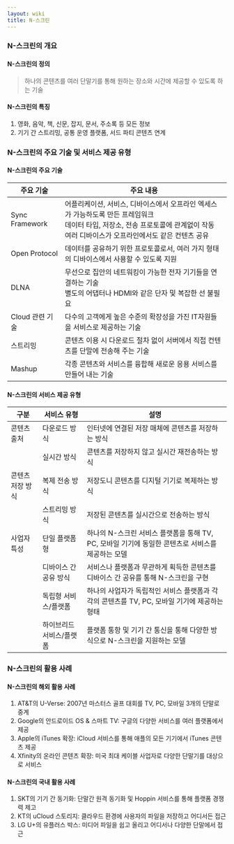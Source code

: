 ```yaml
---
layout: wiki
title: N-스크린
---
```


### N-스크린의 개요
#### N-스크린의 정의
> 하나의 콘텐츠를 여러 단말기를 통해 원하는 장소와 시간에 제공할 수 있도록 하는 기술

#### N-스크린의 특징
1. 영화, 음악, 책, 신문, 잡지, 문서, 주소록 등 모든 정보
1. 기기 간 스트리밍, 공통 운영 플랫폼, 서드 파티 콘텐츠 연계

### N-스크린의 주요 기술 및 서비스 제공 유형
#### N-스크린의 주요 기술

|주요 기술|주요 내용|
|-------|-------|
|Sync Framework|어플리케이션, 서비스, 디바이스에서 오프라인 엑세스가 가능하도록 만든 프레임워크<br>데이터 타입, 저장소, 전송 프로토콜에 관계없이 작동<br>여러 디바이스가 오프라인에서도 같은 컨텐츠 공유|
|Open Protocol|데이터를 공유하기 위한 프로토콜로서, 여러 가지 형태의 디바이스에서 사용할 수 있도록 지원|
|DLNA|무선으로 집안의 네트워킹이 가능한 전자 기기들을 연결하는 기술<br>별도의 어댑터나 HDMI와 같은 단자 및 복잡한 선 불필요|
|Cloud 관련 기술|다수의 고객에게 높은 수준의 확장성을 가진 IT자원들을 서비스로 제공하는 기술|
|스트리밍|콘텐츠 이용 시 다운로드 절차 없이 서버에서 직접 컨텐츠를 단말에 전송해 주는 기술|
|Mashup|각종 콘텐츠와 서비스를 융합해 새로운 응용 서비스를 만들어 내는 기술|

#### N-스크린의 서비스 제공 유형

|구분|서비스 유형|설명|
|---|--------|---|
|콘텐츠 출처|다운로드 방식|인터넷에 연결된 저장 매체에 콘텐츠를 저장하는 방식|
| |실시간 방식|콘텐츠를 저장하지 않고 실시간 재전송하는 방식|
|콘텐츠 저장 방식|복제 전송 방식|저장도니 콘텐츠를 디지털 기기로 복제하는 방식|
| |스트리밍 방식|저장된 콘텐츠를 실시간으로 전송하는 방식|
|사업자 특성|단일 플랫폼형|하나의 N-스크린 서비스 플랫폼을 통해 TV, PC, 모바일 기기에 동일한 콘텐츠로 서비스를 제공하는 모델|
| |디바이스 간 공유 방식|서비스나 플랫폼과 무관하게 획득한 콘텐츠를 디바이스 간 공유를 통해 N-스크린을 구현|
| |독립형 서비스/플랫폼|하나의 사업자가 독립적인 서비스 플랫폼과 각각의 콘텐츠를 TV, PC, 모바일 기기에 제공하는 형태|
| |하이브리드 서비스/플랫폼|플랫폼 통항 및 기기 간 통신을 통해 다양한 방식으로 N-스크린을 지원하는 모델|

### N-스크린의 활용 사례
#### N-스크린의 해외 활용 사례

1. AT&T의 U-Verse: 2007년 마스터스 골프 대회를 TV, PC, 모바일 3개의 단말로 중계
1. Google의 안드로이드 OS & 스마트 TV: 구글의 다양한 서비스를 여러 플랫폼에서 제공
1. Apple의 iTunes 확장: iCloud 서비스를 통해 애플의 모든 기기에서 iTunes 콘텐츠 제공
1. Xfinity의 온라인 콘텐츠 확장: 미국 최대 케이블 사업자로 다양한 단말기를 대상으로 서비스

#### N-스크린의 국내 활용 사례

1. SKT의 기기 간 동기화: 단말간 원격 동기화 및 Hoppin 서비스를 통해 플랫폼 경쟁력 제고
1. KT의 uCloud 스토리지: 클라우드 환경에 사용자의 파일을 저장하고 어디서든 접근
1. LG U+의 유플러스 박스: 미디어 파일을 쉽고 올리고 어디서나 다양한 단말에서 접근
